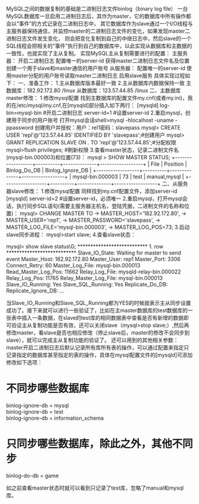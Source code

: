 MySQL之间的数据复制的基础是二进制日志文件binlog（binary log file）
一台MySQL数据库一旦启用二进制日志后，其作为master，它的数据库中所有操作都会以“事件”的方式记录在二进制日志中，
其它数据库作为slave通过一个I/O线程与主服务器保持通信，并监控master的二进制日志文件的变化，如果发现master二进制日志文件发生变化，
则会把变化复制到自己的中继日志中，然后slave的一个SQL线程会把相关的“事件”执行到自己的数据库中，以此实现从数据库和主数据的一致性，也就实现了主从复制。
实现MySQL主从复制需要进行的配置：
主服务器：
开启二进制日志
配置唯一的server-id
获得master二进制日志文件名及位置
创建一个用于slave和master通信的用户账号
从服务器：
配置唯一的server-id
使用master分配的用户账号读取master二进制日志
启用slave服务
具体实现过程如下：
一、准备工作：
1.主从数据库版本最好一致
2.主从数据库内数据保持一致
主数据库：182.92.172.80 /linux
从数据库：123.57.44.85 /linux
二、主数据库master修改：
1.修改mysql配置
找到主数据库的配置文件my.cnf(或者my.ini)，我的在/etc/mysql/my.cnf,在[mysqld]部分插入如下两行：
[mysqld]
log-bin=mysql-bin #开启二进制日志
server-id=1 #设置server-id
2.重启mysql，创建用于同步的用户账号
打开mysql会话shell>mysql -hlocalhost -uname -ppassword
创建用户并授权：用户：rel1密码：slavepass
mysql> CREATE USER 'repl'@'123.57.44.85' IDENTIFIED BY 'slavepass';#创建用户
mysql> GRANT REPLICATION SLAVE ON *.* TO 'repl'@'123.57.44.85';#分配权限
mysql>flush privileges;   #刷新权限
3.查看master状态，记录二进制文件名(mysql-bin.000003)和位置(73)：
mysql > SHOW MASTER STATUS;
+------------------+----------+--------------+------------------+
| File             | Position | Binlog_Do_DB | Binlog_Ignore_DB |
+------------------+----------+--------------+------------------+
| mysql-bin.000003 | 73       | test         | manual,mysql     |
+------------------+----------+--------------+------------------+
二、从服务器slave修改：
1.修改mysql配置
同样找到my.cnf配置文件，添加server-id
[mysqld]
server-id=2 #设置server-id，必须唯一
2.重启mysql，打开mysql会话，执行同步SQL语句(需要主服务器主机名，登陆凭据，二进制文件的名称和位置)：
mysql> CHANGE MASTER TO
    ->     MASTER_HOST='182.92.172.80',
    ->     MASTER_USER='rep1',
    ->     MASTER_PASSWORD='slavepass',
    ->     MASTER_LOG_FILE='mysql-bin.000003',
    ->     MASTER_LOG_POS=73;
3.启动slave同步进程：
mysql>start slave;
4.查看slave状态：

mysql> show slave status\G;
*************************** 1. row ***************************
               Slave_IO_State: Waiting for master to send event
                  Master_Host: 182.92.172.80
                  Master_User: rep1
                  Master_Port: 3306
                Connect_Retry: 60
              Master_Log_File: mysql-bin.000013
          Read_Master_Log_Pos: 11662
               Relay_Log_File: mysqld-relay-bin.000022
                Relay_Log_Pos: 11765
        Relay_Master_Log_File: mysql-bin.000013
             Slave_IO_Running: Yes
            Slave_SQL_Running: Yes
              Replicate_Do_DB: 
          Replicate_Ignore_DB: 
        ...

当Slave_IO_Running和Slave_SQL_Running都为YES的时候就表示主从同步设置成功了。接下来就可以进行一些验证了，比如在主master数据库的test数据库的一张表中插入一条数据，在slave的test库的相同数据表中查看是否有新增的数据即可验证主从复制功能是否有效，还可以关闭slave（mysql>stop slave;）,然后再修改master，看slave是否也相应修改（停止slave后，master的修改不会同步到slave），就可以完成主从复制功能的验证了。
还可以用到的其他相关参数：
master开启二进制日志后默认记录所有库所有表的操作，可以通过配置来指定只记录指定的数据库甚至指定的表的操作，具体在mysql配置文件的[mysqld]可添加修改如下选项：

# 不同步哪些数据库  
binlog-ignore-db = mysql  
binlog-ignore-db = test  
binlog-ignore-db = information_schema  
  
# 只同步哪些数据库，除此之外，其他不同步  
binlog-do-db = game  

如之前查看master状态时就可以看到只记录了test库，忽略了manual和mysql库。